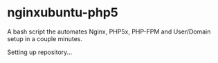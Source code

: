 # nginxubuntu-php5
A bash script the automates Nginx, PHP5x,  PHP-FPM and User/Domain setup in a couple minutes.

Setting up repository...
